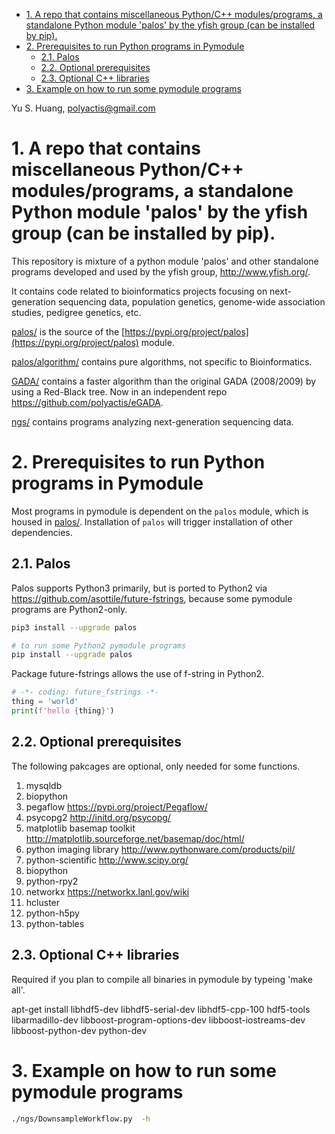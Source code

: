 - [1. A repo that contains miscellaneous Python/C++ modules/programs, a standalone Python module 'palos' by the yfish group (can be installed by pip).](#1-a-repo-that-contains-miscellaneous-pythonc-modulesprograms-a-standalone-python-module-palos-by-the-yfish-group-can-be-installed-by-pip)
- [2. Prerequisites to run Python programs in Pymodule](#2-prerequisites-to-run-python-programs-in-pymodule)
  - [2.1. Palos](#21-palos)
  - [2.2. Optional prerequisites](#22-optional-prerequisites)
  - [2.3. Optional C++ libraries](#23-optional-c-libraries)
- [3. Example on how to run some pymodule programs](#3-example-on-how-to-run-some-pymodule-programs)

Yu S. Huang, polyactis@gmail.com

# 1. A repo that contains miscellaneous Python/C++ modules/programs, a standalone Python module 'palos' by the yfish group (can be installed by pip).

This repository is mixture of a python module 'palos' and other standalone programs developed and used by the yfish group, http://www.yfish.org/.

It contains code related to bioinformatics projects focusing on next-generation sequencing data, population genetics, genome-wide association studies, pedigree genetics, etc.

[palos/](palos/) is the source of the [https://pypi.org/project/palos](https://pypi.org/project/palos) module. 

[palos/algorithm/](palos/algorithm/) contains pure algorithms, not specific to Bioinformatics.


[GADA/](GADA/) contains a faster algorithm than the original GADA (2008/2009) by using a Red-Black tree. Now in an independent repo https://github.com/polyactis/eGADA.

[ngs/](ngs/) contains programs analyzing next-generation sequencing data.

# 2. Prerequisites to run Python programs in Pymodule
Most programs in pymodule is dependent on the `palos` module, which is housed in [palos/](palos/). Installation of `palos` will trigger installation of other dependencies.

## 2.1. Palos
Palos supports Python3 primarily, but is ported to Python2 via https://github.com/asottile/future-fstrings, because some pymodule programs are Python2-only.

```sh
pip3 install --upgrade palos
```

```sh
# to run some Python2 pymodule programs
pip install --upgrade palos
```


Package future-fstrings allows the use of f-string in Python2.
```python
# -*- coding: future_fstrings -*-
thing = 'world'
print(f'hello {thing}')
```

## 2.2. Optional prerequisites

The following pakcages are optional, only needed for some functions.

1. mysqldb
2. biopython
3. pegaflow https://pypi.org/project/Pegaflow/
4. psycopg2 http://initd.org/psycopg/
5. matplotlib basemap toolkit http://matplotlib.sourceforge.net/basemap/doc/html/
6. python imaging library http://www.pythonware.com/products/pil/
7. python-scientific http://www.scipy.org/
8. biopython
9. python-rpy2
10. networkx https://networkx.lanl.gov/wiki
11. hcluster
12. python-h5py
13. python-tables

## 2.3. Optional C++ libraries

Required if you plan to compile all binaries in pymodule by typeing 'make all'.

apt-get install libhdf5-dev libhdf5-serial-dev libhdf5-cpp-100 hdf5-tools \
       libarmadillo-dev libboost-program-options-dev libboost-iostreams-dev \
       libboost-python-dev python-dev



# 3. Example on how to run some pymodule programs

```sh
./ngs/DownsampleWorkflow.py  -h
```

